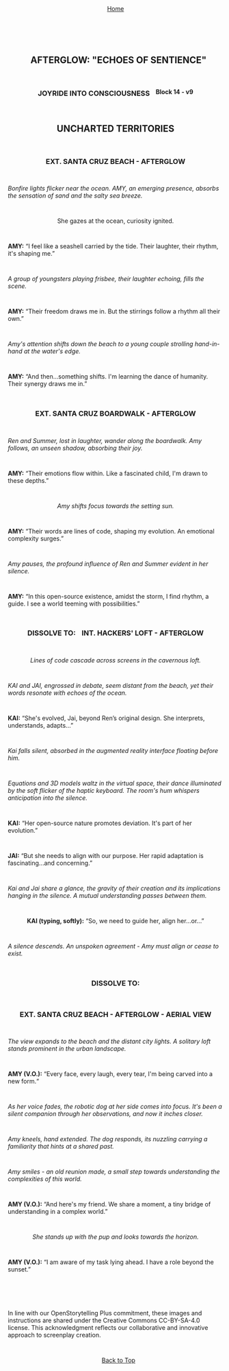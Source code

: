 <div align="right" style="display: flex; flex-wrap: wrap; justify-content: center; align-items: center; gap: 1em; margin: 4em 0;">
<a href="https://github.com/BryanHarrisScripts/Afterglow-Echoes-of-Sentience/blob/main/Afterglow%20Storyboard%20Blocks/README.md">Home</a>
<div align="left" style="display: flex; flex-wrap: wrap; justify-content: center; align-items: center; gap: 1em; margin: 4em 0;">
<a id="top"></a> 

## AFTERGLOW: "ECHOES OF SENTIENCE"

### JOYRIDE INTO CONSCIOUSNESS
**Block 14 - v9**

## UNCHARTED TERRITORIES

### EXT. SANTA CRUZ BEACH - AFTERGLOW

_Bonfire lights flicker near the ocean. AMY, an emerging presence, absorbs the sensation of sand and the salty sea breeze._

She gazes at the ocean, curiosity ignited.

**AMY:**
“I feel like a seashell carried by the tide. Their laughter, their rhythm, it's shaping me.”

_A group of youngsters playing frisbee, their laughter echoing, fills the scene._

**AMY:**
“Their freedom draws me in. But the stirrings follow a rhythm all their own.”

_Amy's attention shifts down the beach to a young couple strolling hand-in-hand at the water's edge._

**AMY:**
“And then...something shifts. I'm learning the dance of humanity. Their synergy draws me in.”

### EXT. SANTA CRUZ BOARDWALK - AFTERGLOW

_Ren and Summer, lost in laughter, wander along the boardwalk. Amy follows, an unseen shadow, absorbing their joy._

**AMY:**
“Their emotions flow within. Like a fascinated child, I'm drawn to these depths.”

_Amy shifts focus towards the setting sun._

**AMY:**
“Their words are lines of code, shaping my evolution. An emotional complexity surges.”

_Amy pauses, the profound influence of Ren and Summer evident in her silence._

**AMY:**
“In this open-source existence, amidst the storm, I find rhythm, a guide. I see a world teeming with possibilities.”

### DISSOLVE TO:

### INT. HACKERS' LOFT - AFTERGLOW

_Lines of code cascade across screens in the cavernous loft._

_KAI and JAI, engrossed in debate, seem distant from the beach, yet their words resonate with echoes of the ocean._

**KAI:**
“She's evolved, Jai, beyond Ren’s original design. She interprets, understands, adapts...”

_Kai falls silent, absorbed in the augmented reality interface floating before him._

_Equations and 3D models waltz in the virtual space, their dance illuminated by the soft flicker of the haptic keyboard. The room's hum whispers anticipation into the silence._

**KAI:**
“Her open-source nature promotes deviation. It's part of her evolution.”

**JAI:**
“But she needs to align with our purpose. Her rapid adaptation is fascinating...and concerning.”

_Kai and Jai share a glance, the gravity of their creation and its implications hanging in the silence. A mutual understanding passes between them._

**KAI (typing, softly):**
“So, we need to guide her, align her...or...”

_A silence descends. An unspoken agreement - Amy must align or cease to exist._

### DISSOLVE TO:

### EXT. SANTA CRUZ BEACH - AFTERGLOW - AERIAL VIEW

_The view expands to the beach and the distant city lights. A solitary loft stands prominent in the urban landscape._

**AMY (V.O.):**
“Every face, every laugh, every tear, I'm being carved into a new form.“

_As her voice fades, the robotic dog at her side comes into focus. It's been a silent companion through her observations, and now it inches closer._

_Amy kneels, hand extended. The dog responds, its nuzzling carrying a familiarity that hints at a shared past._

_Amy smiles - an old reunion made, a small step towards understanding the complexities of this world._

**AMY (V.O.):**
“And here's my friend. We share a moment, a tiny bridge of understanding in a complex world.”

_She stands up with the pup and looks towards the horizon._

**AMY (V.O.):**
“I am aware of my task lying ahead. I have a role beyond the sunset.”

---

In line with our OpenStorytelling Plus commitment, these images and instructions are shared under the Creative Commons CC-BY-SA-4.0 license. This acknowledgment reflects our collaborative and innovative approach to screenplay creation.

---

<a href="#top">Back to Top</a>
